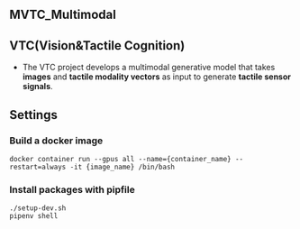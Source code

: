 ## MVTC_Multimodal
## VTC(Vision&Tactile Cognition)
- The VTC project develops a multimodal generative model that takes **images** and **tactile modality vectors** as input to generate **tactile sensor signals**.

## Settings
### Build a docker image
```
docker container run --gpus all --name={container_name} --restart=always -it {image_name} /bin/bash
```

### Install packages with pipfile
```
./setup-dev.sh
pipenv shell
```
